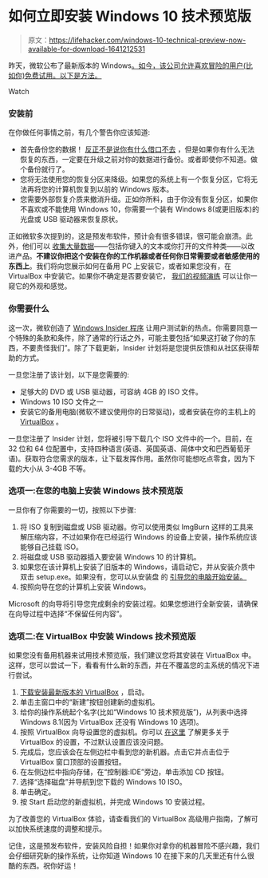 # 如何立即安装 Windows 10 技术预览版

> 原文：<https://lifehacker.com/windows-10-technical-preview-now-available-for-download-1641212531>

昨天，微软公布了最新版本的 Windows[。如今，该公司允许喜欢冒险的用户(比如你)免费试用。以下是方法。](https://lifehacker.com/all-the-new-stuff-in-windows-10-1640838152)

Watch

### 安装前

在你做任何事情之前，有几个警告你应该知道:

*   首先备份您的数据！ [反正不是说你有什么借口不去](http://lifehacker.com/theres-no-excuse-for-not-backing-up-your-computer-do-1547987206) ，但是如果你有什么无法恢复的东西，一定要在升级之前对你的数据进行备份。或者即使你不知道。做个备份就行了。
*   您将无法使用您的恢复分区来降级。如果您的系统上有一个恢复分区，它将无法再将您的计算机恢复到以前的 Windows 版本。
*   您需要外部恢复介质来撤消升级。正如你所料，由于你没有恢复分区，如果你不喜欢或不能使用 Windows 10，你需要一个装有 Windows 8(或更旧版本)的光盘或 USB 驱动器来恢复原状。

正如微软多次提到的，这是预发布软件，预计会有很多错误，很可能会崩溃。此外，他们可以 [收集大量数据](http://lifehacker.com/windows-10s-keylogger-fiasco-has-been-blown-out-of-pr-1642931793)——包括你键入的文本或你打开的文件种类——以改进产品。**不建议你把这个安装在你的工作机器或者任何你日常需要或者敏感使用的东西上**。我们将向您展示如何在备用 PC 上安装它，或者如果您没有，在 VirtualBox 中安装它。如果你不确定是否要安装它， [我们的视频演练](https://lifehacker.com/heres-what-windows-10-looks-and-feels-like-1641369982) 可以让你一窥它的外观和感觉。

### 你需要什么

这一次，微软创造了 [Windows Insider 程序](https://insider.windows.com/) 让用户测试新的热点。你需要同意一个特殊的条款和条件，除了通常的行话之外，可能主要包括“如果这打破了你的东西，不要责怪我们”。除了下载更新，Insider 计划将是您提供反馈和从社区获得帮助的方式。

一旦您注册了该计划，以下是您需要的:

*   足够大的 DVD 或 USB 驱动器，可容纳 4GB 的 ISO 文件。
*   Windows 10 ISO 文件之一
*   安装它的备用电脑(微软不建议使用你的日常驱动)，或者安装在你的主机上的 [VirtualBox](https://www.virtualbox.org/) 。

一旦您注册了 Insider 计划，您将被引导下载几个 ISO 文件中的一个。目前，在 32 位和 64 位配置中，支持四种语言(英语、英国英语、简体中文和巴西葡萄牙语)。获取符合您需求的版本，让下载发挥作用。虽然你可能想吃点零食，因为下载的大小从 3-4GB 不等。

### 选项一:在您的电脑上安装 Windows 技术预览版

一旦你有了你需要的一切，按照以下步骤:

1.  将 ISO 复制到磁盘或 USB 驱动器。你可以使用类似 ImgBurn 这样的工具来解压缩内容，不过如果你在已经运行 Windows 的设备上安装，操作系统应该能够自己挂载 ISO。
2.  将磁盘或 USB 驱动器插入要安装 Windows 10 的计算机。
3.  如果您在该计算机上安装了旧版本的 Windows，请启动它，并从安装介质中双击 setup.exe。如果没有，您可以从安装盘 的 [引导您的电脑开始安装。](http://lifehacker.com/how-to-boot-from-a-usb-drive-or-cd-on-any-computer-5991848)
4.  按照向导在您的计算机上安装 Windows。

Microsoft 的向导将引导您完成剩余的安装过程。如果您想进行全新安装，请确保在向导过程中选择“不保留任何内容”。

### 选项二:在 VirtualBox 中安装 Windows 技术预览版

如果您没有备用机器来试用技术预览版，我们建议您将其安装在 VirtualBox 中。这样，您可以尝试一下，看看有什么新的东西，并在不覆盖您的主系统的情况下进行尝试。

1.  [下载安装最新版本的 VirtualBox](https://www.virtualbox.org/) ，启动。
2.  单击主窗口中的“新建”按钮创建新的虚拟机。
3.  给你的操作系统起个名字(比如“Windows 10 技术预览版”)，从列表中选择 Windows 8.1(因为 VirtualBox 还没有 Windows 10 选项)。
4.  按照 VirtualBox 向导设置您的虚拟机。你可以 [在这里](https://lifehacker.com/the-power-users-guide-to-better-virtual-machines-in-vir-1569943402) 了解更多关于 VirtualBox 的设置，不过默认设置应该没问题。
5.  完成后，您应该会在左侧边栏中看到您的新机器。点击它并点击位于 VirtualBox 窗口顶部的设置按钮。
6.  在左侧边栏中指向存储，在“控制器:IDE”旁边，单击添加 CD 按钮。
7.  选择“选择磁盘”并导航到您下载的 Windows 10 ISO。
8.  单击确定。
9.  按 Start 启动您的新虚拟机，并完成 Windows 10 安装过程。

为了改善您的 VirtualBox 体验，请查看我们的 VirtualBox 高级用户指南，了解可以加快系统速度的调整和提示。

记住，这是预发布软件，安装风险自担！如果你对拿你的机器冒险不感兴趣，我们会仔细研究新的操作系统，让你知道 Windows 10 在接下来的几天里还有什么很酷的东西。祝你好运！